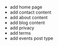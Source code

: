 
- add home page
- add contact content
- add about content
- add blog content
- add privacy
- add terms
- add events post type
